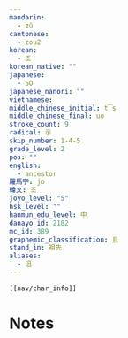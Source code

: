 ```yaml
---
mandarin:
  - zǔ
cantonese:
  - zou2
korean:
  - 조
korean_native: ""
japanese:
  - SO
japanese_nanori: ""
vietnamese:
middle_chinese_initial: t͡s
middle_chinese_final: uo
stroke_count: 9
radical: 示
skip_number: 1-4-5
grade_level: 2
pos: ""
english:
  - ancestor
羅馬字: jo
韓文: 조
joyo_level: "5"
hsk_level: ""
hanmun_edu_level: 中
danayo_id: 2182
mc_id: 389
graphemic_classification: 且
stand_in: 祖先
aliases:
  - 沮
---
```

```meta-bind-embed
[[nav/char_info]]
```

# Notes

